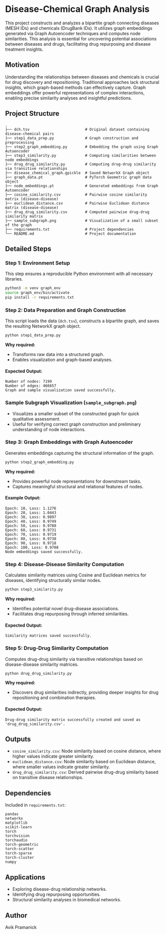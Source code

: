 # Disease-Chemical Graph Analysis

This project constructs and analyzes a bipartite graph connecting diseases (MESH IDs) and chemicals (DrugBank IDs). It utilizes graph embeddings generated via Graph Autoencoder techniques and computes node similarities. This analysis is essential for uncovering potential associations between diseases and drugs, facilitating drug repurposing and disease treatment insights.

## Motivation
Understanding the relationships between diseases and chemicals is crucial for drug discovery and repositioning. Traditional approaches lack structural insights, which graph-based methods can effectively capture. Graph embeddings offer powerful representations of complex interactions, enabling precise similarity analyses and insightful predictions.

## Project Structure
```
.
├── dch.tsv                         # Original dataset containing disease-chemical pairs
├── step1_data_prep.py              # Graph construction and preprocessing
├── step2_graph_embedding.py        # Embedding the graph using Graph Autoencoder
├── step3_similarity.py             # Computing similarities between node embeddings
├── drug_drug_similarity.py         # Computing drug-drug similarity via transitive relationships
├── disease_chemical_graph.gpickle  # Saved NetworkX Graph object
├── graph_data.pt                   # PyTorch Geometric graph data object
├── node_embeddings.pt              # Generated embeddings from Graph Autoencoder
├── cosine_similarity.csv           # Pairwise cosine similarity matrix (disease-disease)
├── euclidean_distance.csv          # Pairwise Euclidean distance matrix (disease-disease)
├── drug_drug_similarity.csv        # Computed pairwise drug-drug similarity matrix
├── sample_subgraph.png             # Visualization of a small subset of the graph
├── requirements.txt                # Project dependencies
└── README.md                       # Project documentation
```

## Detailed Steps

### Step 1: Environment Setup
This step ensures a reproducible Python environment with all necessary libraries.

```bash
python3 -m venv graph_env
source graph_env/bin/activate
pip install -r requirements.txt
```

### Step 2: Data Preparation and Graph Construction
This script loads the data (`dch.tsv`), constructs a bipartite graph, and saves the resulting NetworkX graph object.

```bash
python step1_data_prep.py
```

**Why required:**
- Transforms raw data into a structured graph.
- Enables visualization and graph-based analyses.

#### Expected Output:
```
Number of nodes: 7199
Number of edges: 466657
Graph and sample visualization saved successfully.
```

### Sample Subgraph Visualization (`sample_subgraph.png`)
- Visualizes a smaller subset of the constructed graph for quick qualitative assessment.
- Useful for verifying correct graph construction and preliminary understanding of node interactions.

### Step 3: Graph Embeddings with Graph Autoencoder
Generates embeddings capturing the structural information of the graph.

```bash
python step2_graph_embedding.py
```

**Why required:**
- Provides powerful node representations for downstream tasks.
- Captures meaningful structural and relational features of nodes.

#### Example Output:
```
Epoch: 10, Loss: 1.1276
Epoch: 20, Loss: 1.0443
Epoch: 30, Loss: 0.9897
Epoch: 40, Loss: 0.9749
Epoch: 50, Loss: 0.9780
Epoch: 60, Loss: 0.9731
Epoch: 70, Loss: 0.9719
Epoch: 80, Loss: 0.9730
Epoch: 90, Loss: 0.9718
Epoch: 100, Loss: 0.9708
Node embeddings saved successfully.
```

### Step 4: Disease-Disease Similarity Computation
Calculates similarity matrices using Cosine and Euclidean metrics for diseases, identifying structurally similar nodes.

```bash
python step3_similarity.py
```

**Why required:**
- Identifies potential novel drug-disease associations.
- Facilitates drug repurposing through inferred similarities.

#### Expected Output:
```
Similarity matrices saved successfully.
```

### Step 5: Drug-Drug Similarity Computation
Computes drug-drug similarity via transitive relationships based on disease-disease similarity matrices.

```bash
python drug_drug_similarity.py
```

**Why required:**
- Discovers drug similarities indirectly, providing deeper insights for drug repositioning and combination therapies.

#### Expected Output:
```
Drug-drug similarity matrix successfully created and saved as 'drug_drug_similarity.csv'.
```

## Outputs
- `cosine_similarity.csv`: Node similarity based on cosine distance, where higher values indicate greater similarity.
- `euclidean_distance.csv`: Node similarity based on Euclidean distance, where smaller values indicate greater similarity.
- `drug_drug_similarity.csv`: Derived pairwise drug-drug similarity based on transitive disease relationships.

## Dependencies
Included in `requirements.txt`:
```
pandas
networkx
matplotlib
scikit-learn
torch
torchvision
torchaudio
torch-geometric
torch-scatter
torch-sparse
torch-cluster
numpy
```

## Applications
- Exploring disease-drug relationship networks.
- Identifying drug repurposing opportunities.
- Structural similarity analyses in biomedical networks.

## Author
Avik Pramanick


